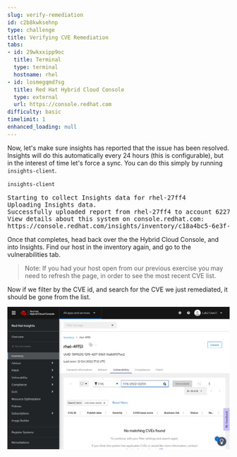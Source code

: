 ```yaml
---
slug: verify-remediation
id: c2b8kwksehnp
type: challenge
title: Verifying CVE Remediation
tabs:
- id: 29wkxxipp9oc
  title: Terminal
  type: terminal
  hostname: rhel
- id: losmegqmd7sg
  title: Red Hat Hybrid Cloud Console
  type: external
  url: https://console.redhat.com
difficulty: basic
timelimit: 1
enhanced_loading: null
---
```

Now, let's make sure insights has reported that the issue has been resolved.  Insights will do this automatically every 24 hours (this is configurable), but in the interest of time let's force a sync. You can do this simply by running `insights-client`.

```bash
insights-client
```

<pre class=file>
Starting to collect Insights data for rhel-27ff4
Uploading Insights data.
Successfully uploaded report from rhel-27ff4 to account 6227255.
View details about this system on console.redhat.com:
https://console.redhat.com/insights/inventory/c18a4bc5-6e3f-47da-8ff7-9840747ef412
</pre>

Once that completes, head back over the the Hybrid Cloud Console, and into Insights.  Find our host in the inventory again, and go to the vulnerabilities tab.

>Note: If you had your host open from our previous exercise you may need to refresh the page, in order to see the most recent CVE list.

Now if we filter by the CVE id, and search for the CVE we just remediated, it should be gone from the list.



![Fixed CVE](../assets/cloud-console-RHEL-host-vuln-gone.png)





